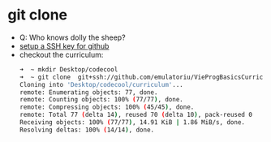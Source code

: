 # git clone 

* Q: Who knows dolly the sheep?
* [setup a SSH key for github](https://tecadmin.net/adding-a-new-ssh-key-in-github/)
* checkout the curriculum:
    ```sh
    ➜  ~ mkdir Desktop/codecool
    ➜  ~ git clone  git+ssh://github.com/emulatoriu/VieProgBasicsCurriculum Desktop/codecool/curriculum
    Cloning into 'Desktop/codecool/curriculum'...
    remote: Enumerating objects: 77, done.
    remote: Counting objects: 100% (77/77), done.
    remote: Compressing objects: 100% (45/45), done.
    remote: Total 77 (delta 14), reused 70 (delta 10), pack-reused 0
    Receiving objects: 100% (77/77), 14.91 KiB | 1.86 MiB/s, done.
    Resolving deltas: 100% (14/14), done.
    ```